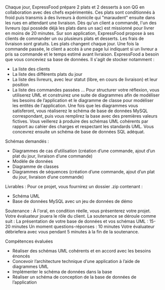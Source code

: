 Chaque jour, ExpressFood prépare 2 plats et 2 desserts à son QG en collaboration avec des chefs expérimentés. Ces plats sont conditionnés à froid puis transmis à des livreurs à domicile qui "maraudent" ensuite dans les rues en attendant une livraison. Dès qu'un client a commandé, l'un des livreurs (qui possède déjà les plats dans un sac) est missionné pour livrer en moins de 20 minutes.
Sur son application, ExpressFood propose à ses clients de commander un ou plusieurs plats et desserts. Les frais de livraison sont gratuits. Les plats changent chaque jour.
Une fois la commande passée, le client a accès à une page lui indiquant si un livreur a pris sa commande et le temps estimé avant livraison.
ExpressFood a besoin que vous conceviez sa base de données. Il s'agit de stocker notamment :
- La liste des clients
- La liste des différents plats du jour
- La liste des livreurs, avec leur statut (libre, en cours de livraison) et leur position
- La liste des commandes passées
...
Pour structurer votre réflexion, vous utiliserez UML et construirez une suite de diagrammes afin de modéliser les besoins de l’application et le diagramme de classe pour modéliser les entités de l'application. Une fois que les diagrammes vous satisferont, vous réaliserez le schéma de base de données MySQL correspondant, puis vous remplirez la base avec des premières valeurs fictives.
Vous veillerez à produire des schémas UML cohérents par rapport au cahier des charges et respectant les standards UML. Vous concevrez ensuite un schéma de base de données SQL adéquat.

Schémas demandés :
- Diagrammes de cas d’utilisation (création d’une commande, ajout d’un plat du jour, livraison d’une commande)
- Modèle de données
- Diagramme de classes
- Diagrammes de séquences (création d’une commande, ajout d’un plat du jour, livraison d’une commande)
 
Livrables :
Pour ce projet, vous fournirez un dossier .zip contenant :
- Schéma UML
- Base de données MySQL avec un jeu de données de démo

Soutenance :
À l'oral, en condition réelle, vous présenterez votre projet. Votre évaluateur jouera le rôle du client.
La soutenance se déroule comme suit :
La présentation de votre base de données et vos schémas UML : 15-20 minutes
Un moment questions-réponses : 10 minutes
Votre évaluateur débriefera avec vous pendant 5 minutes à la fin de la soutenance.

Compétences évaluées
- Réaliser des schémas UML cohérents et en accord avec les besoins énoncés
- Concevoir l’architecture technique d’une application à l’aide de diagrammes UML
- Implémenter le schéma de données dans la base
- Réaliser un schéma de conception de la base de données de l’application
